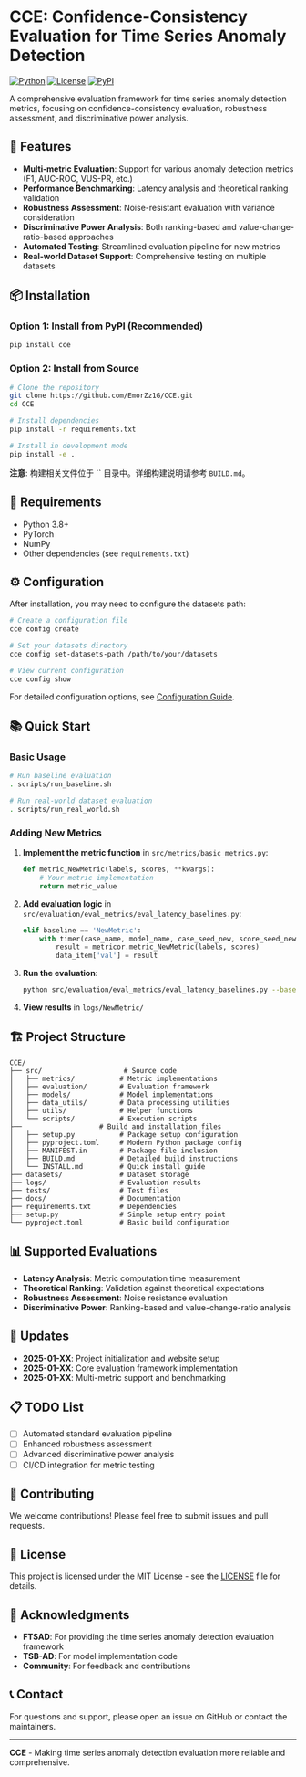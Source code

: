 # CCE: Confidence-Consistency Evaluation for Time Series Anomaly Detection

[![Python](https://img.shields.io/badge/Python-3.8%2B-blue.svg)](https://www.python.org/downloads/)
[![License](https://img.shields.io/badge/License-MIT-green.svg)](LICENSE)
[![PyPI](https://img.shields.io/badge/PyPI-CCE-red.svg)](https://pypi.org/project/cce/)

A comprehensive evaluation framework for time series anomaly detection metrics, focusing on confidence-consistency evaluation, robustness assessment, and discriminative power analysis.

## 🚀 Features

- **Multi-metric Evaluation**: Support for various anomaly detection metrics (F1, AUC-ROC, VUS-PR, etc.)
- **Performance Benchmarking**: Latency analysis and theoretical ranking validation
- **Robustness Assessment**: Noise-resistant evaluation with variance consideration
- **Discriminative Power Analysis**: Both ranking-based and value-change-ratio-based approaches
- **Automated Testing**: Streamlined evaluation pipeline for new metrics
- **Real-world Dataset Support**: Comprehensive testing on multiple datasets

## 📦 Installation

### Option 1: Install from PyPI (Recommended)

```bash
pip install cce
```

### Option 2: Install from Source

```bash
# Clone the repository
git clone https://github.com/EmorZz1G/CCE.git
cd CCE

# Install dependencies
pip install -r requirements.txt

# Install in development mode
pip install -e .
```

**注意**: 构建相关文件位于 `` 目录中。详细构建说明请参考 `BUILD.md`。

## 🔧 Requirements

- Python 3.8+
- PyTorch
- NumPy
- Other dependencies (see `requirements.txt`)

## ⚙️ Configuration

After installation, you may need to configure the datasets path:

```bash
# Create a configuration file
cce config create

# Set your datasets directory
cce config set-datasets-path /path/to/your/datasets

# View current configuration
cce config show
```

For detailed configuration options, see [Configuration Guide](docs/CONFIGURATION_GUIDE.md).

## 📚 Quick Start

### Basic Usage

```bash
# Run baseline evaluation
. scripts/run_baseline.sh

# Run real-world dataset evaluation
. scripts/run_real_world.sh
```

### Adding New Metrics

1. **Implement the metric function** in `src/metrics/basic_metrics.py`:
   ```python
   def metric_NewMetric(labels, scores, **kwargs):
       # Your metric implementation
       return metric_value
   ```

2. **Add evaluation logic** in `src/evaluation/eval_metrics/eval_latency_baselines.py`:
   ```python
   elif baseline == 'NewMetric':
       with timer(case_name, model_name, case_seed_new, score_seed_new, model, metric_name='NewMetric') as data_item:
           result = metricor.metric_NewMetric(labels, scores)
           data_item['val'] = result
   ```

3. **Run the evaluation**:
   ```bash
   python src/evaluation/eval_metrics/eval_latency_baselines.py --baseline NewMetric
   ```

4. **View results** in `logs/NewMetric/`

## 🏗️ Project Structure

```
CCE/
├── src/                    # Source code
│   ├── metrics/           # Metric implementations
│   ├── evaluation/        # Evaluation framework
│   ├── models/            # Model implementations
│   ├── data_utils/        # Data processing utilities
│   ├── utils/             # Helper functions
│   └── scripts/           # Execution scripts
├──                   # Build and installation files
│   ├── setup.py           # Package setup configuration
│   ├── pyproject.toml     # Modern Python package config
│   ├── MANIFEST.in        # Package file inclusion
│   ├── BUILD.md           # Detailed build instructions
│   └── INSTALL.md         # Quick install guide
├── datasets/              # Dataset storage
├── logs/                  # Evaluation results
├── tests/                 # Test files
├── docs/                  # Documentation
├── requirements.txt       # Dependencies
├── setup.py               # Simple setup entry point
└── pyproject.toml         # Basic build configuration
```

## 📊 Supported Evaluations

- **Latency Analysis**: Metric computation time measurement
- **Theoretical Ranking**: Validation against theoretical expectations
- **Robustness Assessment**: Noise resistance evaluation
- **Discriminative Power**: Ranking-based and value-change-ratio analysis

## 🔄 Updates

- **2025-01-XX**: Project initialization and website setup
- **2025-01-XX**: Core evaluation framework implementation
- **2025-01-XX**: Multi-metric support and benchmarking

## 📋 TODO List

- [ ] Automated standard evaluation pipeline
- [ ] Enhanced robustness assessment
- [ ] Advanced discriminative power analysis
- [ ] CI/CD integration for metric testing

## 🤝 Contributing

We welcome contributions! Please feel free to submit issues and pull requests.

## 📄 License

This project is licensed under the MIT License - see the [LICENSE](LICENSE) file for details.

## 🙏 Acknowledgments

- **FTSAD**: For providing the time series anomaly detection evaluation framework
- **TSB-AD**: For model implementation code
- **Community**: For feedback and contributions

## 📞 Contact

For questions and support, please open an issue on GitHub or contact the maintainers.

---

**CCE** - Making time series anomaly detection evaluation more reliable and comprehensive.
